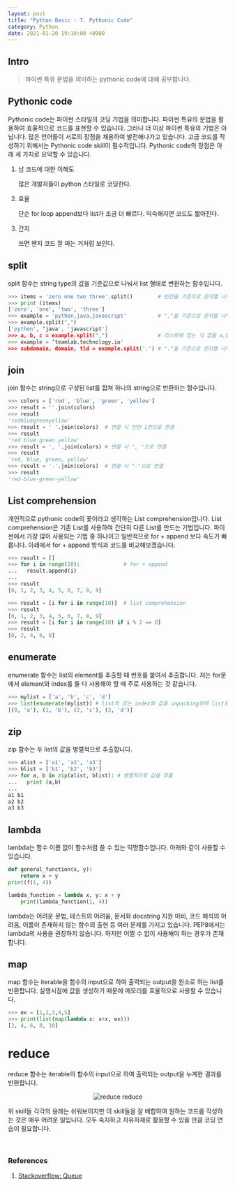 ```yaml
---
layout: post
title: "Python Basic : 7. Pythonic Code"
category: Python
date: 2021-01-20 19:10:00 +0900
---
```

## Intro
>파이썬 특유 문법을 의미하는 pythonic code에 대해 공부합니다.

## Pythonic code
Pythonic code는 파이썬 스타일의 코딩 기법을 의미합니다. 파이썬 특유의 문법을 활용하여 효율적으로 코드를 표현할 수 있습니다. 그러나 더 이상 파이썬 특유의 기법은 아닙니다. 많은 언어들이 서로의 장점을 채용하여 발전해나가고 있습니다. 고급 코드를 작성하기 위해서는 Pythonic code skill이 필수적입니다. Pythonic code의 장점은 아래 세 가지로 요약할 수 있습니다.

1. 남 코드에 대한 이해도

    많은 개발자들이 python 스타일로 코딩한다.

2. 효율

    단순 for loop append보다 list가 조금 더 빠르다. 익숙해지면 코드도 짧아진다.

3. 간지

    쓰면 왠지 코드 잘 짜는 거처럼 보인다.

## split
split 함수는 string type의 값을 기준값으로 나눠서 list 형태로 변환하는 함수입니다.
```python
>>> items = 'zero one two three'.split()        # 빈칸을 기준으로 문자열 나누기
>>> print (items)
['zero', 'one', 'two', 'three']
>>> example = 'python,java,javascript'          # ","을 기준으로 문자열 나누기
>>> example.split(",")
['python', ‘java', 'javascript']
>>> a, b, c = example.split(",")                # 리스트에 있는 각 값을 a,b,c 변수로 unpacking
>>> example = ‘teamlab.technology.io'
>>> subdomain, domain, tld = example.split('.') # "."을 기준으로 문자열 나누기 → Unpacking
```

## join
join 함수는 string으로 구성된 list를 합쳐 하나의 string으로 반환하는 함수입니다.
```python
>>> colors = ['red', 'blue', 'green', 'yellow']
>>> result = ''.join(colors)
>>> result
'redbluegreenyellow'
>>> result = ' '.join(colors)  # 연결 시 빈칸 1칸으로 연결
>>> result
'red blue green yellow'
>>> result = ', '.join(colors) # 연결 시 ", "으로 연결
>>> result
'red, blue, green, yellow'
>>> result = '-'.join(colors)  # 연결 시 "-"으로 연결
>>> result
'red-blue-green-yellow'
```

## List comprehension
개인적으로 pythonic code의 꽃이라고 생각하는 List comprehension입니다. List comprehension은 기존 List를 사용하여 간단히 다른 List를 만드는 기법입니다. 파이썬에서 가장 많이 사용되는 기법 중 하나이고 일반적으로 for + append 보다 속도가 빠릅니다. 아래에서 for + append 방식과 코드를 비교해보겠습니다.
```python
>>> result = []
>>> for i in range(10):              # for + append
...   result.append(i)
...
>>> result
[0, 1, 2, 3, 4, 5, 6, 7, 8, 9]
```

```python
>>> result = [i for i in range(10)]  # list comprehension
>>> result
[0, 1, 2, 3, 4, 5, 6, 7, 8, 9]
>>> result = [i for i in range(10) if i % 2 == 0]
>>> result
[0, 2, 4, 6, 8]
```

## enumerate
enumerate 함수는 list의 element를 추출할 때 번호를 붙여서 추출합니다. 저는 for문에서 element와 index를 둘 다 사용해야 할 때 주로 사용하는 것 같습니다.
```python
>>> mylist = ['a', 'b', 'c', 'd']
>>> list(enumerate(mylist)) # list의 있는 index와 값을 unpacking하여 list로 저장
[(0, 'a'), (1, 'b'), (2, 'c'), (3, 'd')]
```

## zip
zip 함수는 두 list의 값을 병렬적으로 추출합니다.
```python
>>> alist = ['a1', 'a2', 'a3']
>>> blist = ['b1', 'b2', 'b3']
>>> for a, b in zip(alist, blist): # 병렬적으로 값을 추출
...   print (a,b)
...
a1 b1
a2 b2
a3 b3
```

## lambda
lambda는 함수 이름 없이 함수처럼 쓸 수 있는 익명함수입니다. 아래와 같이 사용할 수 있습니다.
```python
def general_function(x, y):
    return x + y
print(f(1, 4))

lambda_function = lambda x, y: x + y
    print(lambda_function(1, 4))
```

lambda는 어려운 문법, 테스트의 어려움, 문서화 docstring 지원 미비, 코드 해석의 어려움, 이름이 존재하지 않는 함수의 출현 등 여러 문제를 가지고 있습니다. PEP8에서는 lambda의 사용을 권장하지 않습니다. 하지만 어쩔 수 없이 사용해야 하는 경우가 존재합니다.

## map
map 함수는 iterable을 함수의 input으로 하여 출력되는 output을 원소로 하는 list를 반환합니다. 실행시점에 값을 생성하기 때문에 메모리를 효율적으로 사용할 수 있습니다.
```python
>>> ex = [1,2,3,4,5]
>>> print(list(map(lambda x: x+x, ex)))
[2, 4, 6, 8, 10]
```

# reduce
reduce 함수는 iterable의 함수의 input으로 하여 출력되는 output을 누계한 결과를 반환합니다.

<p align="center">
  <img src="https://user-images.githubusercontent.com/77161691/107365921-cf8a3980-6b20-11eb-8c7a-24e73026c82b.png" alt="reduce"/>
   reduce
</p>

위 skill들 각각의 용례는 쉬워보이지만 이 skill들을 잘 배합하여 원하는 코드를 작성하는 것은 매우 어려운 일입니다. 모두 숙지하고 자유자재로 활용할 수 있을 만큼 코딩 연습이 필요합니다.

<br/>

### References
1. [Stackoverflow: Queue](https://stackoverflow.com/questions/63113107/queue-enqueue-vs-dequeue-fill-out-table-shift-needed)

